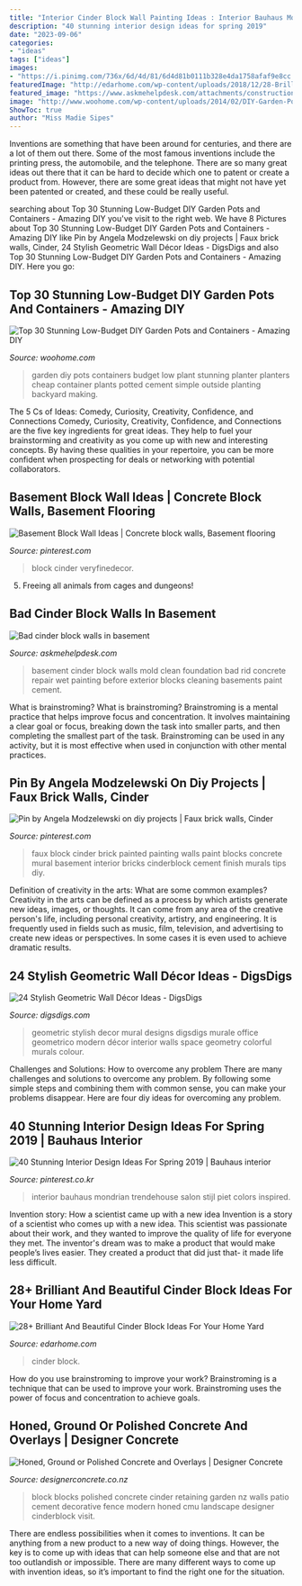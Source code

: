 ```yaml
---
title: "Interior Cinder Block Wall Painting Ideas : Interior Bauhaus Mondrian Trendehouse Salon Stijl Piet Colors Inspired"
description: "40 stunning interior design ideas for spring 2019"
date: "2023-09-06"
categories:
- "ideas"
tags: ["ideas"]
images:
- "https://i.pinimg.com/736x/6d/4d/81/6d4d81b0111b328e4da1758afaf9e8cc.jpg"
featuredImage: "http://edarhome.com/wp-content/uploads/2018/12/28-Brilliant-And-Beautiful-Cinder-Block-Ideas-For-Your-Home-Yard-04.jpg"
featured_image: "https://www.askmehelpdesk.com/attachments/construction/16502d1234148544-bad-cinder-block-walls-basement-basement-1.jpg"
image: "http://www.woohome.com/wp-content/uploads/2014/02/DIY-Garden-Pots-11.jpg"
ShowToc: true
author: "Miss Madie Sipes"
---
```



Inventions are something that have been around for centuries, and there are a lot of them out there. Some of the most famous inventions include the printing press, the automobile, and the telephone. There are so many great ideas out there that it can be hard to decide which one to patent or create a product from. However, there are some great ideas that might not have yet been patented or created, and these could be really useful.

	

		
searching about Top 30 Stunning Low-Budget DIY Garden Pots and Containers - Amazing DIY you've visit to the right web. We have 8 Pictures about Top 30 Stunning Low-Budget DIY Garden Pots and Containers - Amazing DIY like Pin by Angela Modzelewski on diy projects | Faux brick walls, Cinder, 24 Stylish Geometric Wall Décor Ideas - DigsDigs and also Top 30 Stunning Low-Budget DIY Garden Pots and Containers - Amazing DIY. Here you go:
		
    
## Top 30 Stunning Low-Budget DIY Garden Pots And Containers - Amazing DIY

<img loading=lazy src="http://www.woohome.com/wp-content/uploads/2014/02/DIY-Garden-Pots-11.jpg" onerror="this.onerror=null;this.src='https://tse4.mm.bing.net/th?id=OIP.y8I2GWAJLGXztCf3vMrZvgHaJ3&amp;pid=15.1';" alt="Top 30 Stunning Low-Budget DIY Garden Pots and Containers - Amazing DIY">

_Source: woohome.com_

>garden diy pots containers budget low plant stunning planter planters cheap container plants potted cement simple outside planting backyard making. 

	

The 5 Cs of Ideas: Comedy, Curiosity, Creativity, Confidence, and Connections
Comedy, Curiosity, Creativity, Confidence, and Connections are the five key ingredients for great ideas. They help to fuel your brainstorming and creativity as you come up with new and interesting concepts. By having these qualities in your repertoire, you can be more confident when prospecting for deals or networking with potential collaborators.

    
## Basement Block Wall Ideas | Concrete Block Walls, Basement Flooring

<img loading=lazy src="https://i.pinimg.com/736x/6d/4d/81/6d4d81b0111b328e4da1758afaf9e8cc.jpg" onerror="this.onerror=null;this.src='https://tse1.mm.bing.net/th?id=OIP.6wcZrVgly95nNvwe2Ew62AHaIV&amp;pid=15.1';" alt="Basement Block Wall Ideas | Concrete block walls, Basement flooring">

_Source: pinterest.com_

>block cinder veryfinedecor. 

	

5. Freeing all animals from cages and dungeons!

    
## Bad Cinder Block Walls In Basement

<img loading=lazy src="https://www.askmehelpdesk.com/attachments/construction/16502d1234148544-bad-cinder-block-walls-basement-basement-1.jpg" onerror="this.onerror=null;this.src='https://tse1.mm.bing.net/th?id=OIP.NcyWpgvJoBBvINOnAhry9wHaJ4&amp;pid=15.1';" alt="Bad cinder block walls in basement">

_Source: askmehelpdesk.com_

>basement cinder block walls mold clean foundation bad rid concrete repair wet painting before exterior blocks cleaning basements paint cement. 

	

What is brainstroming?
What is brainstroming? Brainstroming is a mental practice that helps improve focus and concentration. It involves maintaining a clear goal or focus, breaking down the task into smaller parts, and then completing the smallest part of the task. Brainstroming can be used in any activity, but it is most effective when used in conjunction with other mental practices.

    
## Pin By Angela Modzelewski On Diy Projects | Faux Brick Walls, Cinder

<img loading=lazy src="https://i.pinimg.com/originals/2c/c8/74/2cc8748a8f4abca944dba64e017c213c.jpg" onerror="this.onerror=null;this.src='https://tse4.mm.bing.net/th?id=OIP.pX8IR2Rq4hM8zwBnD8_W0AHaJ4&amp;pid=15.1';" alt="Pin by Angela Modzelewski on diy projects | Faux brick walls, Cinder">

_Source: pinterest.com_

>faux block cinder brick painted painting walls paint blocks concrete mural basement interior bricks cinderblock cement finish murals tips diy. 

	

Definition of creativity in the arts: What are some common examples?
Creativity in the arts can be defined as a process by which artists generate new ideas, images, or thoughts. It can come from any area of the creative person's life, including personal creativity, artistry, and engineering. It is frequently used in fields such as music, film, television, and advertising to create new ideas or perspectives. In some cases it is even used to achieve dramatic results.

    
## 24 Stylish Geometric Wall Décor Ideas - DigsDigs

<img loading=lazy src="http://www.digsdigs.com/photos/stylish-geometric-wall-decor-ideas-5.jpg" onerror="this.onerror=null;this.src='https://tse1.mm.bing.net/th?id=OIP.yZjV-gFRamy2AhoycgBsSwHaLI&amp;pid=15.1';" alt="24 Stylish Geometric Wall Décor Ideas - DigsDigs">

_Source: digsdigs.com_

>geometric stylish decor mural designs digsdigs murale office geometrico modern décor interior walls space geometry colorful murals colour. 

	

Challenges and Solutions: How to overcome any problem
There are many challenges and solutions to overcome any problem. By following some simple steps and combining them with common sense, you can make your problems disappear. Here are four diy ideas for overcoming any problem.

    
## 40 Stunning Interior Design Ideas For Spring 2019 | Bauhaus Interior

<img loading=lazy src="https://i.pinimg.com/736x/ff/ca/1b/ffca1bff8a625d8a72378b966469543e.jpg" onerror="this.onerror=null;this.src='https://tse1.mm.bing.net/th?id=OIP.tMdHcQ6drTHCOiV51_urpQHaI0&amp;pid=15.1';" alt="40 Stunning Interior Design Ideas For Spring 2019 | Bauhaus interior">

_Source: pinterest.co.kr_

>interior bauhaus mondrian trendehouse salon stijl piet colors inspired. 

	

Invention story: How a scientist came up with a new idea
Invention is a story of a scientist who comes up with a new idea. This scientist was passionate about their work, and they wanted to improve the quality of life for everyone they met. The inventor's dream was to make a product that would make people’s lives easier. They created a product that did just that- it made life less difficult.

    
## 28+ Brilliant And Beautiful Cinder Block Ideas For Your Home Yard

<img loading=lazy src="http://edarhome.com/wp-content/uploads/2018/12/28-Brilliant-And-Beautiful-Cinder-Block-Ideas-For-Your-Home-Yard-04.jpg" onerror="this.onerror=null;this.src='https://tse3.mm.bing.net/th?id=OIP.8xMXdFszxly6C41QsQGxjwHaLH&amp;pid=15.1';" alt="28+ Brilliant And Beautiful Cinder Block Ideas For Your Home Yard">

_Source: edarhome.com_

>cinder block. 

	

How do you use brainstroming to improve your work?
Brainstroming is a technique that can be used to improve your work. Brainstroming uses the power of focus and concentration to achieve goals.

    
## Honed, Ground Or Polished Concrete And Overlays | Designer Concrete

<img loading=lazy src="http://www.designerconcrete.co.nz/images/product-images/polished/blocks/polishedblock03.jpg" onerror="this.onerror=null;this.src='https://tse1.mm.bing.net/th?id=OIP.WxOmmXTU42hbMpbJp2KUrAHaFj&amp;pid=15.1';" alt="Honed, Ground or Polished Concrete and Overlays | Designer Concrete">

_Source: designerconcrete.co.nz_

>block blocks polished concrete cinder retaining garden nz walls patio cement decorative fence modern honed cmu landscape designer cinderblock visit. 

	

There are endless possibilities when it comes to inventions. It can be anything from a new product to a new way of doing things. However, the key is to come up with ideas that can help someone else and that are not too outlandish or impossible. There are many different ways to come up with invention ideas, so it’s important to find the right one for the situation.

